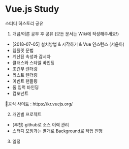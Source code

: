 # Vue.js Study
스터디 히스토리 공유

1. 개념/이론 공부 후 공유 (모든 문서는 Wiki에 작성해주세요!)
- [2018-07-05] 설치방법 & 시작하기 & Vue 인스턴스 (서윤아)
- 템플릿 문법
- 계산된 속성과 감시자
- 클래스와 스타일 바인딩
- 조건부 렌더링
- 리스트 렌더링
- 이벤트 핸들링
- 폼 입력 바인딩
- 컴포넌트

🧐공식 사이트 : https://kr.vuejs.org/

2. 개인별 프로젝트
- (추천) github로 소스 이력 관리
- 스터디 모임과는 별개로 Background로 작업 진행

3. 일정
